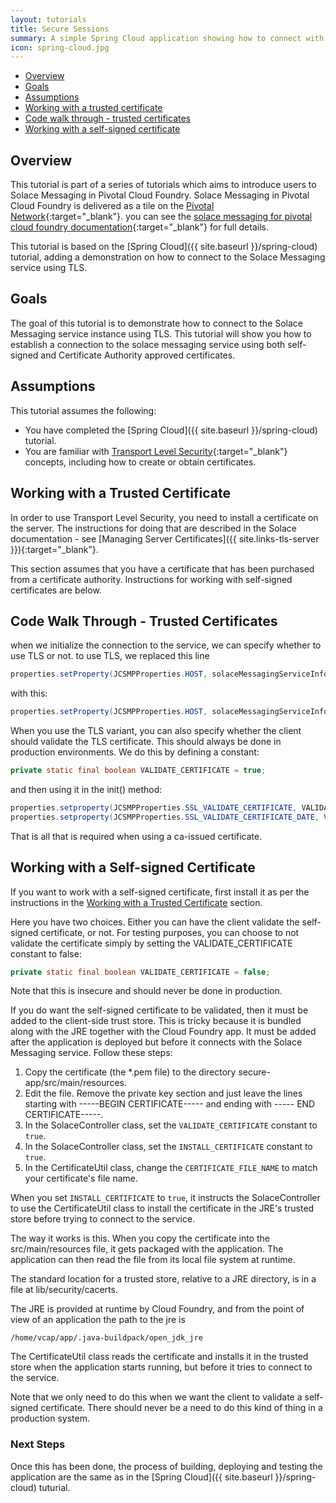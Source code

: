 ```yaml
---
layout: tutorials
title: Secure Sessions
summary: A simple Spring Cloud application showing how to connect with the Solace Messaging service using Transport Level Security (TLS).
icon: spring-cloud.jpg
---
```


* [Overview](#overview)
* [Goals](#goals)
* [Assumptions](#assumptions)
* [Working with a trusted certificate](#working-with-a-trusted-certificate)
* [Code walk through - trusted certificates](#code-walk-through---trusted-certificates)
* [Working with a self-signed certificate](#working-with-a-self-signed-certificate)


## Overview

This tutorial is part of a series of tutorials which aims to introduce users to Solace Messaging in Pivotal Cloud Foundry. Solace Messaging in Pivotal Cloud Foundry is delivered as a tile on the [Pivotal Network](https://network.pivotal.io/){:target="_blank"}. you can see the [solace messaging for pivotal cloud foundry documentation](http://docs.pivotal.io/solace-messaging/){:target="_blank"} for full details.


This tutorial is based on the [Spring Cloud]({{ site.baseurl }}/spring-cloud) tutorial, adding a demonstration on how to connect to the Solace Messaging service using TLS.

## Goals

The goal of this tutorial is to demonstrate how to connect to the Solace Messaging service instance using TLS. This tutorial will show you how to establish a connection to the solace messaging service using both self-signed and Certificate Authority approved certificates.

## Assumptions

This tutorial assumes the following:

* You have completed the [Spring Cloud]({{ site.baseurl }}/spring-cloud) tutorial.
* You are familiar with [Transport Level Security](https://en.wikipedia.org/wiki/Transport_Layer_Security){:target="_blank"} concepts, including how to create or obtain certificates.


## Working with a Trusted Certificate

In order to use Transport Level Security, you need to install a certificate on the server. The instructions for doing that are described in the Solace documentation - see [Managing Server Certificates]({{ site.links-tls-server }}){:target="_blank"}.

This section assumes that you have a certificate that has been purchased from a certificate authority. Instructions for working with self-signed certificates are below.

## Code Walk Through - Trusted Certificates

when we initialize the connection to the service, we can specify whether to use TLS or not. to use TLS, we replaced this line

```java
properties.setProperty(JCSMPProperties.HOST, solaceMessagingServiceInfo.getSmfHost());
```
with this:
```java
properties.setProperty(JCSMPProperties.HOST, solaceMessagingServiceInfo.getSmfTlsHost());
```

When you use the TLS variant, you can also specify whether the client should validate the TLS certificate.
This should always be done in production environments. We do this by defining a constant:
```java
private static final boolean VALIDATE_CERTIFICATE = true;
```
and then using it in the init() method:
```java
properties.setproperty(JCSMPProperties.SSL_VALIDATE_CERTIFICATE, VALIDATE_CERTIFICATE);
properties.setproperty(JCSMPProperties.SSL_VALIDATE_CERTIFICATE_DATE, VALIDATE_CERTIFICATE);
```

That is all that is required when using a ca-issued certificate.

## Working with a Self-signed Certificate

If you want to work with a self-signed certificate, first install it as per the instructions in the
[Working with a Trusted Certificate](#working-with-a-trusted-certificate) section.

Here you have two choices. Either you can have the client validate the self-signed certificate,
or not. For testing purposes, you can choose to not validate the certificate simply by
setting the VALIDATE_CERTIFICATE constant to false:

```java
private static final boolean VALIDATE_CERTIFICATE = false;
```
Note that this is insecure and should never be done in production.

If you do want the self-signed certificate to be validated, then it must be added to the client-side trust store. This is tricky because it is bundled along with the JRE together with the Cloud Foundry app. It must be added after the application is deployed but before it connects with the Solace Messaging service. Follow these steps:

1. Copy the certificate (the *.pem file) to the directory secure-app/src/main/resources.
1. Edit the file. Remove the private key section and just leave the lines starting with -----BEGIN CERTIFICATE----- and ending with ----- END CERTIFICATE-----.
1. In the SolaceController class, set the `VALIDATE_CERTIFICATE` constant to `true`.
1. In the SolaceController class, set the `INSTALL_CERTIFICATE` constant to `true`.
1. In the CertificateUtil class, change the `CERTIFICATE_FILE_NAME` to match your certificate's file name.

When you set `INSTALL_CERTIFICATE` to `true`, it instructs the SolaceController to use the CertificateUtil class to install the certificate in the JRE's trusted store before trying to connect to the service. 

The way it works is this. When you copy the certificate into the src/main/resources file, it gets packaged with the application. The application can then read the file from its local file system at runtime.

The standard location for a trusted store, relative to a JRE directory, is in a file at lib/security/cacerts.

The JRE is provided at runtime by Cloud Foundry, and from the point of view of an application the path to the jre is
```
/home/vcap/app/.java-buildpack/open_jdk_jre
```

The CertificateUtil class reads the certificate and installs it in the trusted store when the application starts running, but before it tries to connect to the service.

Note that we only need to do this when we want the client to validate a self-signed certificate. There should never be a need to do this kind of thing in a production system.

### Next Steps

Once this has been done, the process of building, deploying and testing the application are the same as in the [Spring Cloud]({{ site.baseurl }}/spring-cloud) tuturial.

